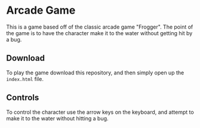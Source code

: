 # Arcade Game 
This is a game based off of the classic arcade game "Frogger". The point of the game is to have the character make it to the water without getting hit by a bug. 

## Download
To play the game download this repository, and then simply open up the `index.html` file. 

## Controls
To control the character use the arrow keys on the keyboard, and attempt to make it to the water without hitting a bug. 